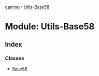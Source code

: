[camino](../README.md) › [Utils-Base58](utils_base58.md)

# Module: Utils-Base58

## Index

### Classes

* [Base58](../classes/utils_base58.base58.md)
